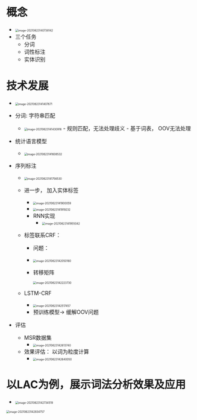 # 概念

-   <img src="词法分析.assets/image-20210623140738142.png" alt="image-20210623140738142" style="zoom:50%;" />
-   三个任务
    -   分词 
    -   词性标注
    -   实体识别 

# 技术发展

-   <img src="词法分析.assets/image-20210623141407671.png" alt="image-20210623141407671" style="zoom:50%;" />

-   分词: 字符串匹配

    -   <img src="词法分析.assets/image-20210623141430916.png" alt="image-20210623141430916" style="zoom:50%;" />
        -   规则匹配，无法处理歧义
        -   基于词表， OOV无法处理

-   统计语言模型

    -   <img src="词法分析.assets/image-20210623141608532.png" alt="image-20210623141608532" style="zoom:50%;" />

-   序列标注

    -   <img src="词法分析.assets/image-20210623141756530.png" alt="image-20210623141756530" style="zoom:50%;" />

    -   进一步， 加入实体标签

        -   <img src="词法分析.assets/image-20210623141900059.png" alt="image-20210623141900059" style="zoom:50%;" />
        -   <img src="词法分析.assets/image-20210623141919232.png" alt="image-20210623141919232" style="zoom:50%;" />
        -   RNN实现
            -   <img src="词法分析.assets/image-20210623141955042.png" alt="image-20210623141955042" style="zoom:50%;" />

    -   标签联系CRF：

        -   问题：

        -   <img src="词法分析.assets/image-20210623142050160.png" alt="image-20210623142050160" style="zoom:50%;" />

        -   转移矩阵

             <img src="词法分析.assets/image-20210623142223730.png" alt="image-20210623142223730" style="zoom:50%;" />

    -   LSTM-CRF

        -   <img src="词法分析.assets/image-20210623142517457.png" alt="image-20210623142517457" style="zoom:50%;" />
        -   预训练模型-> 缓解OOV问题

-   评估

    -   MSR数据集
        -   <img src="词法分析.assets/image-20210623142613740.png" alt="image-20210623142613740" style="zoom:50%;" />
    -   效果评估： 以词为粒度计算
        -   <img src="词法分析.assets/image-20210623142640050.png" alt="image-20210623142640050" style="zoom:50%;" />

# 以LAC为例，展示词法分析效果及应用

-   <img src="词法分析.assets/image-20210623142734519.png" alt="image-20210623142734519" style="zoom:50%;" />

<img src="词法分析.assets/image-20210623142834757.png" alt="image-20210623142834757" style="zoom:50%;" />